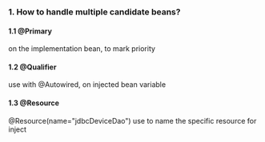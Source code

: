 ### 1. How to handle multiple candidate beans?
#### 1.1 @Primary
 on the implementation bean, to mark priority
 
#### 1.2 @Qualifier
use with @Autowired, on injected bean variable

#### 1.3 @Resource
@Resource(name="jdbcDeviceDao")
 use to name the specific resource for inject